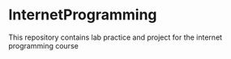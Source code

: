 # InternetProgramming

<p> This repository contains lab practice and project for the internet programming course <p/>
